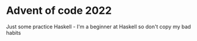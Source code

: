 # Advent of code 2022

Just some practice Haskell - I'm a beginner at Haskell so don't copy my bad habits

